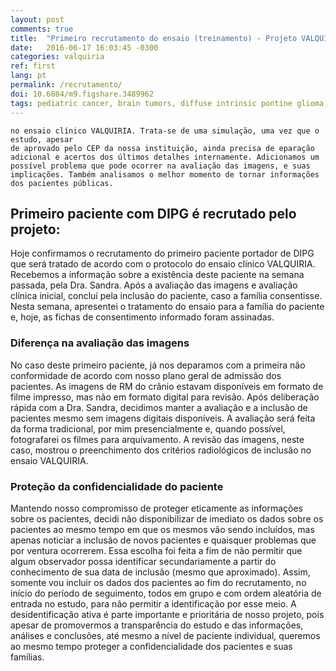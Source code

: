 ```yaml
---
layout: post
comments: true
title:  "Primeiro recrutamento do ensaio (treinamento) - Projeto VALQUIRIA"
date:   2016-06-17 16:03:45 -0300
categories: valquiria
ref: first
lang: pt
permalink: /recrutamento/
doi: 10.6084/m9.figshare.3489962
tags: pediatric cancer, brain tumors, diffuse intrinsic pontine glioma, clinical trial, patient accrual, project valkyrie
---
```


```A sequência a seguir é o provável formato do início do recrutamento dos pacientes
no ensaio clínico VALQUIRIA. Trata-se de uma simulação, uma vez que o estudo, apesar
de aprovado pelo CEP da nossa instituição, ainda precisa de eparação adicional e acertos dos últimos detalhes internamente. Adicionamos um possível problema que pode ocorrer na avaliação das imagens, e suas implicações. Também analisamos o melhor momento de tornar informações dos pacientes públicas.
```

## Primeiro paciente com DIPG é recrutado pelo projeto:

Hoje confirmamos o recrutamento do primeiro paciente portador de DIPG que será tratado de acordo com o protocolo do ensaio clínico VALQUIRIA. Recebemos a informação sobre a existência deste paciente na semana passada, pela Dra. Sandra. Após a avaliação das imagens e avaliação clínica inicial, concluí pela inclusão do paciente, caso a família consentisse. Nesta semana, apresentei o tratamento do ensaio para a família do paciente e, hoje, as fichas de consentimento informado foram assinadas.

### Diferença na avaliação das imagens

No caso deste primeiro paciente, já nos deparamos com a primeira não conformidade de acordo com nosso plano geral de admissão dos pacientes. As imagens de RM do crânio estavam disponíveis em formato de filme impresso, mas não em formato digital para revisão. Após deliberação rápida com a Dra. Sandra, decidimos manter a avaliação e a inclusão de pacientes mesmo sem imagens digitais disponíveis. A avaliação será feita da forma tradicional, por mim  presencialmente e, quando possível, fotografarei os filmes para arquivamento. A revisão das imagens, neste caso, mostrou o preenchimento dos critérios radiológicos de inclusão no ensaio VALQUIRIA.

### Proteção da confidencialidade do paciente

Mantendo nosso compromisso de proteger eticamente as informações sobre os pacientes, decidi não disponibilizar de imediato os dados sobre os pacientes ao mesmo tempo em que os mesmos vão sendo incluídos, mas apenas noticiar a inclusão de novos pacientes e quaisquer problemas que por ventura ocorrerem. Essa escolha foi feita a fim de não permitir que algum observador possa identificar secundariamente a partir do conhecimento de sua data de inclusão (mesmo que aproximado). Assim, somente vou incluir os dados dos pacientes ao fim do recrutamento, no início do período de seguimento, todos em grupo e com ordem aleatória de entrada no estudo, para não permitir a identificação por esse meio. A desidentificação ativa é parte importante e prioritária de nosso projeto, pois apesar de promovermos a transparência do estudo e das informações, análises e conclusões, até mesmo a nível de paciente individual, queremos ao mesmo tempo proteger a confidencialidade dos pacientes e suas famílias.
